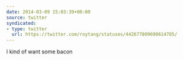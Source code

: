 ```yaml
---
date: 2014-03-09 15:03:39+00:00
source: twitter
syndicated:
- type: twitter
  url: https://twitter.com/roytang/statuses/442677099690614785/
---
```


I kind of want some bacon